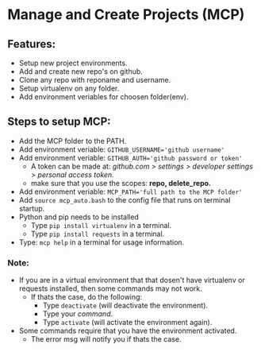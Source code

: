 # Manage and Create Projects (MCP)

## Features:
- Setup new project environments.
- Add and create new repo's on github.
- Clone any repo with reponame and username.
- Setup virtualenv on any folder.
- Add environment veriables for choosen folder(env).

## Steps to setup MCP:
- Add the MCP folder to the PATH.
- Add environment veriable: `GITHUB_USERNAME='github username'`
- Add environment veriable: `GITHUB_AUTH='github password or token'`
  - A token can be made at: *github.com > settings > developer settings > personal access token.*
  - make sure that you use the scopes: **repo, delete_repo.**
- Add environment veriable: `MCP_PATH='full path to the MCP folder'`
- Add `source mcp_auto.bash` to the config file that runs on terminal startup.
- Python and pip needs to be installed
  - Type `pip install virtualenv` in a terminal.
  - Type `pip install requests` in a terminal.
- Type: `mcp help` in a terminal for usage information.

### Note:
- If you are in a virtual environment that that dosen't have virtualenv or requests installed, then some commands may not work.
  - If thats the case, do the following:
    - Type `deactivate` (will deactivate the environment).
    - Type your *command*.
    - Type `activate` (will activate the environment again).
- Some commands require that you have the environment activated.
  - The error msg will notify you if thats the case.
